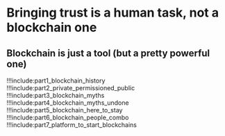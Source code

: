 # Bringing trust is a human task, not a blockchain one

## Blockchain is just a tool (but a pretty powerful one)

!!!include:part1_blockchain_history
!!!include:part2_private_permissioned_public
!!!include:part3_blockchain_myths
!!!include:part4_blockchain_myths_undone
!!!include:part5_blockchain_here_to_stay
!!!include:part6_blockchain_people_combo
!!!include:part7_platform_to_start_blockchains